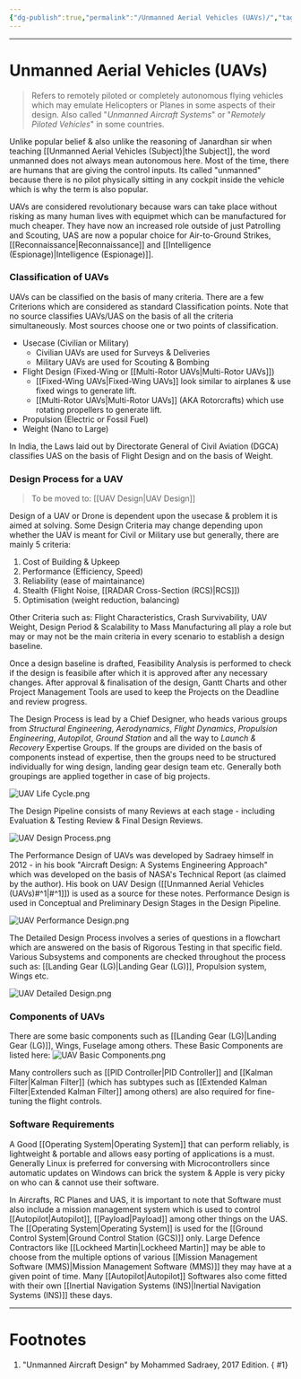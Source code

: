```yaml
---
{"dg-publish":true,"permalink":"/Unmanned Aerial Vehicles (UAVs)/","tags":["Academics","Physics"]}
---
```



---
# Unmanned Aerial Vehicles (UAVs)
> Refers to remotely piloted or completely autonomous flying vehicles which may emulate Helicopters or Planes in some aspects of their design. 
> Also called "*Unmanned Aircraft Systems*" or "*Remotely Piloted Vehicles*" in some countries.

Unlike popular belief & also unlike the reasoning of Janardhan sir when teaching [[Unmanned Aerial Vehicles (Subject)\|the Subject]], the word unmanned does not always mean autonomous here.
Most of the time, there are humans that are giving the control inputs. Its called "unmanned" because there is no pilot physically sitting in any cockpit inside the vehicle which is why the term  is also popular.

UAVs are considered revolutionary because wars can take place without risking as many human lives with equipmet which can be manufactured for much cheaper. They have now an increased role outside of just Patrolling and Scouting, UAS are now a popular choice for Air-to-Ground Strikes, [[Reconnaissance\|Reconnaissance]] and [[Intelligence (Espionage)\|Intelligence (Espionage)]].

### Classification of UAVs
UAVs can be classified on the basis of many criteria. There are a few Criterions which are considered as standard Classification points. Note that no source classifies UAVs/UAS on the basis of all the criteria simultaneously. Most sources choose one or two points of classification.
- Usecase (Civilian or Military)
	- Civilian UAVs are used for Surveys & Deliveries
	- Military UAVs are used for Scouting & Bombing
- Flight Design (Fixed-Wing or [[Multi-Rotor UAVs\|Multi-Rotor UAVs]])
	- [[Fixed-Wing UAVs\|Fixed-Wing UAVs]] look similar to airplanes & use fixed wings to generate lift.
	- [[Multi-Rotor UAVs\|Multi-Rotor UAVs]] (AKA Rotorcrafts) which use rotating propellers to generate lift.
- Propulsion (Electric or Fossil Fuel)
- Weight (Nano to Large)

In India, the Laws laid out by Directorate General of Civil Aviation (DGCA) classifies UAS on the basis of Flight Design and on the basis of Weight.

### Design Process for a UAV
> To be moved to: [[UAV Design\|UAV Design]]

Design of a UAV or Drone is dependent upon the usecase & problem it is aimed at solving.
Some Design Criteria may change depending upon whether the UAV is meant for Civil or Military use but generally, there are mainly 5 criteria: 
1. Cost of Building & Upkeep
2. Performance (Efficiency, Speed)
3. Reliability (ease of maintainance)
4. Stealth (Flight Noise, [[RADAR Cross-Section (RCS)\|RCS]]) 
5. Optimisation (weight reduction, balancing)

Other Criteria such as: Flight Characteristics, Crash Survivability, UAV Weight, Design Period & Scalability to Mass Manufacturing all play a role but may or may not be the main criteria in every scenario to establish a design baseline.

Once a design baseline is drafted, Feasibility Analysis is performed to check if the design is feasibile after which it is approved after any necessary changes. After approval & finalisation of the design, Gantt Charts and other Project Management Tools are used to keep the Projects on the Deadline and review progress.

The Design Process is lead by a Chief Designer, who heads various groups from *Structural Engineering*, *Aerodynamics*, *Flight Dynamics*, *Propulsion Engineering*, *Autopilot*, *Ground Station* and all the way to *Launch & Recovery* Expertise Groups. If the groups are divided on the basis of components instead of expertise, then the groups need to be structured individually for wing design, landing gear design team etc. Generally both groupings are applied together in case of big projects.

![UAV Life Cycle.png](/img/user/Vaulted%20Images/UAV%20Life%20Cycle.png)

The Design Pipeline consists of many Reviews at each stage - including Evaluation & Testing Review & Final Design Reviews.

![UAV Design Process.png](/img/user/Vaulted%20Images/UAV%20Design%20Process.png)

The Performance Design of UAVs was developed by Sadraey himself in 2012 - in his book "Aircraft Design: A Systems Engineering Approach" which was developed on the basis of NASA's Technical Report (as claimed by the author). His book on UAV Design ([[Unmanned Aerial Vehicles (UAVs)#^1\|#^1]]) is used as a source for these notes. 
Performance Design is used in Conceptual and Preliminary Design Stages in the Design Pipeline.

![UAV Performance Design.png](/img/user/Vaulted%20Images/UAV%20Performance%20Design.png)

The Detailed Design Process involves a series of questions in a flowchart which are answered on the basis of Rigorous Testing in that specific field. Various Subsystems and components are checked throughout the process such as: [[Landing Gear (LG)\|Landing Gear (LG)]], Propulsion system, Wings etc.

![UAV Detailed Design.png](/img/user/Vaulted%20Images/UAV%20Detailed%20Design.png)

### Components of UAVs
There are some basic components such as [[Landing Gear (LG)\|Landing Gear (LG)]], Wings, Fuselage among others. These Basic Components are listed here:
![UAV Basic Components.png](/img/user/Vaulted%20Images/UAV%20Basic%20Components.png)

Many controllers such as [[PID Controller\|PID Controller]] and [[Kalman Filter\|Kalman Filter]] (which has subtypes such as [[Extended Kalman Filter\|Extended Kalman Filter]] among others) are also required for fine-tuning the flight controls.

### Software Requirements
A Good [[Operating System\|Operating System]] that can perform reliably, is lightweight & portable and allows easy porting of applications is a must. Generally Linux is preferred for conversing with Microcontrollers since automatic updates on Windows can brick the system & Apple is very picky on who can & cannot use their software.

In Aircrafts, RC Planes and UAS, it is important to note that Software must also include a mission management system which is used to control [[Autopilot\|Autopilot]], [[Payload\|Payload]] among other things on the UAS. The [[Operating System\|Operating System]] is used for the [[Ground Control System\|Ground Control Station (GCS)]] only. Large Defence Contractors like [[Lockheed Martin\|Lockheed Martin]] may be able to choose from the multiple options of various [[Mission Management Software (MMS)\|Mission Management Software (MMS)]] they may have at a given point of time. Many [[Autopilot\|Autopilot]] Softwares also come fitted with their own [[Inertial Navigation Systems (INS)\|Inertial Navigation Systems (INS)]] these days.


---
# Footnotes
1. "Unmanned Aircraft Design" by Mohammed Sadraey, 2017 Edition.
{ #1}
